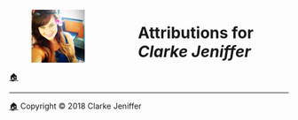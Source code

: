 <figure><img src="../images/favicon/favicon-96x96.png" style="display: inline; float: left; margin-right:96px"></figure>

# Attributions for _Clarke Jeniffer_
[🏠](../Home.html)



  
* * *
[🏠](../Home.html) Copyright © 2018 Clarke Jeniffer
